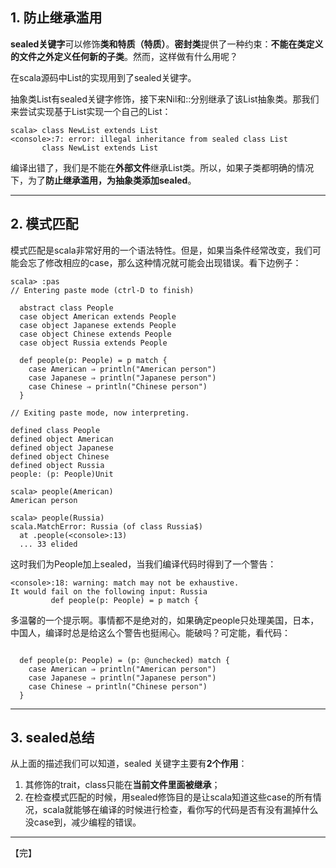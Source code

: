 ## 1. 防止继承滥用

**​sealed关键字**可以修饰**类和特质（特质）**。**密封类**提供了一种约束：**不能在类定义的文件之外定义任何新的子类**。然而，这样做有什么用呢？

在scala源码中List的实现用到了sealed关键字。

抽象类List有sealed关键字修饰，接下来Nil和::分别继承了该List抽象类。那我们来尝试实现基于List实现一个自己的List：

```
scala> class NewList extends List
<console>:7: error: illegal inheritance from sealed class List
       class NewList extends List
```

编译出错了，我们是不能在**外部文件**继承List类。所以，如果子类都明确的情况下，为了**防止继承滥用，为抽象类添加sealed**。


----------


## 2. 模式匹配

模式匹配是scala非常好用的一个语法特性。但是，如果当条件经常改变，我们可能会忘了修改相应的case，那么这种情况就可能会出现错误。看下边例子：

```
scala> :pas
// Entering paste mode (ctrl-D to finish)

  abstract class People
  case object American extends People
  case object Japanese extends People
  case object Chinese extends People
  case object Russia extends People

  def people(p: People) = p match {
    case American ⇒ println("American person")
    case Japanese ⇒ println("Japanese person")
    case Chinese ⇒ println("Chinese person")
  }

// Exiting paste mode, now interpreting.

defined class People
defined object American
defined object Japanese
defined object Chinese
defined object Russia
people: (p: People)Unit

scala> people(American)
American person

scala> people(Russia)
scala.MatchError: Russia (of class Russia$)
  at .people(<console>:13)
  ... 33 elided
```

这时我们为People加上sealed，当我们编译代码时得到了一个警告：

```
<console>:18: warning: match may not be exhaustive.
It would fail on the following input: Russia
         def people(p: People) = p match {
```
         
多温馨的一个提示啊。事情都不是绝对的，如果确定people只处理美国，日本，中国人，编译时总是给这么个警告也挺闹心。能破吗？可定能，看代码：
	
```

  def people(p: People) = (p: @unchecked) match {
    case American ⇒ println("American person")
    case Japanese ⇒ println("Japanese person")
    case Chinese ⇒ println("Chinese person")
  }
```  


----------
## 3. sealed总结

从上面的描述我们可以知道，sealed 关键字主要有**2个作用**：

> 
1. 其修饰的trait，class只能在**当前文件里面被继承**；
2. 在检查模式匹配的时候，用sealed修饰目的是让scala知道这些case的所有情况，scala就能够在编译的时候进行检查，看你写的代码是否有没有漏掉什么没case到，减少编程的错误。


----------
【完】

